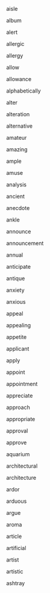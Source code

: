 aisle

album

alert

allergic

allergy

allow

allowance

alphabetically

alter

alteration

alternative

amateur

amazing

ample

amuse

analysis

ancient

anecdote

ankle

announce

announcement

annual

anticipate

antique

anxiety

anxious

appeal

appealing

appetite

applicant

apply

appoint

appointment

appreciate

approach

appropriate

approval

approve

aquarium

architectural

architecture

ardor

arduous

argue

aroma

article

artificial

artist

artistic

ashtray
